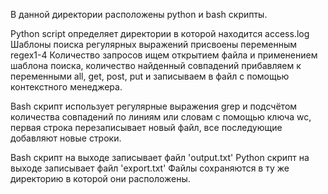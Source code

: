 В данной директории расположены python и bash скрипты.

Python script определяет директории в которой находится access.log
Шаблоны поиска регулярных выражений присвоены переменным regex1-4
Количество запросов ищем открытием файла и применением шаблона поиска, количество найденный совпадений 
прибавляем к переменными all, get, post, put и записываем в файл с помощью контекстного менеджера.

Bash скрипт использует регулярные выражения grep и подсчётом количества совпадений по линиям или словам с помощью 
ключа wc, первая строка перезаписывает новый файл, все последующие добавляют новые строки.

Bash скрипт на выходе записывает файл 'output.txt'
Python скрипт на выходе записывает файл 'export.txt'
Файлы сохраняются в ту же директорию в которой они расположены.